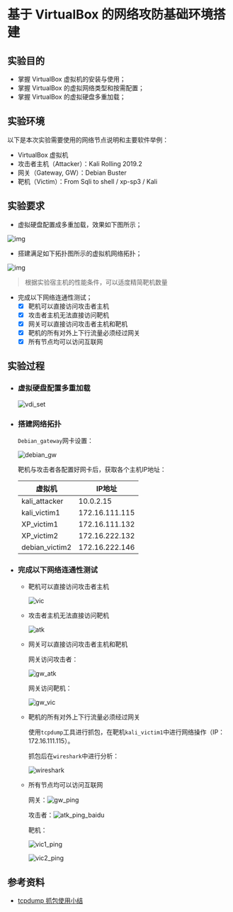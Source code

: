 # 基于 VirtualBox 的网络攻防基础环境搭建

## 实验目的

- 掌握 VirtualBox 虚拟机的安装与使用；
- 掌握 VirtualBox 的虚拟网络类型和按需配置；
- 掌握 VirtualBox 的虚拟硬盘多重加载；

## 实验环境

以下是本次实验需要使用的网络节点说明和主要软件举例：

- VirtualBox 虚拟机
- 攻击者主机（Attacker）：Kali Rolling 2019.2
- 网关（Gateway, GW）：Debian Buster
- 靶机（Victim）：From Sqli to shell / xp-sp3 / Kali

## 实验要求

- 虚拟硬盘配置成多重加载，效果如下图所示；

![img](https://c4pr1c3.github.io/cuc-ns/chap0x01/attach/chap0x01/media/vb-multi-attach.png)

- 搭建满足如下拓扑图所示的虚拟机网络拓扑；

![img](https://c4pr1c3.github.io/cuc-ns/chap0x01/attach/chap0x01/media/vb-exp-layout.png)

> 根据实验宿主机的性能条件，可以适度精简靶机数量

- 完成以下网络连通性测试；
  - [x] 靶机可以直接访问攻击者主机
  - [x] 攻击者主机无法直接访问靶机
  - [x] 网关可以直接访问攻击者主机和靶机
  - [x] 靶机的所有对外上下行流量必须经过网关
  - [x] 所有节点均可以访问互联网

## 实验过程

- ### 虚拟硬盘配置多重加载

  ![vdi_set](img/vdi.png)

- ### 搭建网络拓扑

  `Debian_gateway`网卡设置：

  ![debian_gw](img/debian_gw.png)

  靶机与攻击者各配置好网卡后，获取各个主机IP地址：

  | 虚拟机         | IP地址         |
  | -------------- | -------------- |
  | kali_attacker  | 10.0.2.15      |
  | kali_victim1   | 172.16.111.115 |
  | XP_victim1     | 172.16.111.132 |
  | XP_victim2     | 172.16.222.132 |
  | debian_victim2 | 172.16.222.146 |

  

- ### 完成以下网络连通性测试

  - 靶机可以直接访问攻击者主机

    ![vic](img/vic_ping.png)

  - 攻击者主机无法直接访问靶机

    ![atk](img/atk_ping.png)

  - 网关可以直接访问攻击者主机和靶机

    网关访问攻击者：

    ![gw_atk](img/gw_ping_atk.png)

    网关访问靶机：

    ![gw_vic](img/gw_ping_vic.png)

  - 靶机的所有对外上下行流量必须经过网关

    使用`tcpdump`工具进行抓包，在靶机`kali_victim1`中进行网络操作（IP：172.16.111.115）。

    抓包后在`wireshark`中进行分析：

    ![wireshark](img/wireshark.png)

  - 所有节点均可以访问互联网

    网关：![gw_ping](img/gw_ping.png)

    

    攻击者：![atk_ping_baidu](img/atk_ping_baidu.png)

    

    靶机：

    ![vic1_ping](img/vic1_ping.png)
    
    ![vic2_ping](img/vic2_ping.png)

## 参考资料

-   [tcpdump 抓包使用小结](https://wsgzao.github.io/post/tcpdump/)

